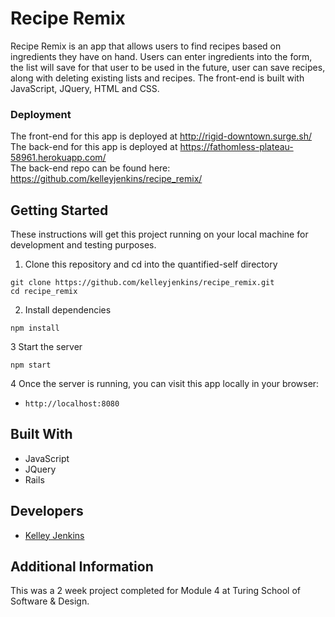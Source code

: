 # Recipe Remix

Recipe Remix is an app that allows users to find recipes based on ingredients they have on hand. Users can enter ingredients into the form, the list will save for that user to be used in the future, user can save recipes, along with deleting existing lists and recipes. The front-end is built with JavaScript, JQuery, HTML and CSS. 

### Deployment
 The front-end for this app is deployed at <http://rigid-downtown.surge.sh/>  
 The back-end for this app is deployed at <https://fathomless-plateau-58961.herokuapp.com/>  
 The back-end repo can be found here: <https://github.com/kelleyjenkins/recipe_remix/>  

## Getting Started

These instructions will get this project running on your local machine for development and testing purposes.

1. Clone this repository and cd into the quantified-self directory

  ```
  git clone https://github.com/kelleyjenkins/recipe_remix.git
  cd recipe_remix
  ```

2. Install dependencies
  ```
  npm install
  ```

3 Start the server
  ```
  npm start
  ```

4 Once the server is running, you can visit this app locally in your browser:
* `http://localhost:8080`

## Built With
 * JavaScript
 * JQuery
 * Rails
 
 ## Developers
 - [Kelley Jenkins](https://github.com/kelleyjenkins)
 
 ## Additional Information
 
 This was a 2 week project completed for Module 4 at Turing School of Software & Design. 
